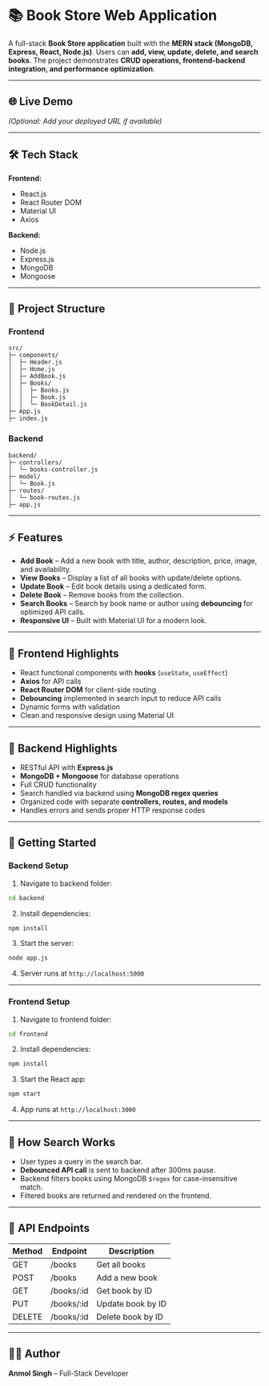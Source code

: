 # 📚 Book Store Web Application

A full-stack **Book Store application** built with the **MERN stack (MongoDB, Express, React, Node.js)**. Users can **add, view, update, delete, and search books**. The project demonstrates **CRUD operations, frontend-backend integration, and performance optimization**.

---

## 🌐 Live Demo

*(Optional: Add your deployed URL if available)*

---

## 🛠️ Tech Stack

**Frontend:**
- React.js
- React Router DOM
- Material UI
- Axios

**Backend:**
- Node.js
- Express.js
- MongoDB
- Mongoose

---

## 📂 Project Structure

### **Frontend**
```
src/
├─ components/
│  ├─ Header.js
│  ├─ Home.js
│  ├─ AddBook.js
│  ├─ Books/
│  │  ├─ Books.js
│  │  ├─ Book.js
│  │  └─ BookDetail.js
├─ App.js
├─ index.js
```

### **Backend**
```
backend/
├─ controllers/
│  └─ books-controller.js
├─ model/
│  └─ Book.js
├─ routes/
│  └─ book-routes.js
├─ app.js
```

---

## ⚡ Features

- **Add Book** – Add a new book with title, author, description, price, image, and availability.
- **View Books** – Display a list of all books with update/delete options.
- **Update Book** – Edit book details using a dedicated form.
- **Delete Book** – Remove books from the collection.
- **Search Books** – Search by book name or author using **debouncing** for optimized API calls.
- **Responsive UI** – Built with Material UI for a modern look.

---

## 📝 Frontend Highlights

- React functional components with **hooks** (`useState`, `useEffect`)
- **Axios** for API calls
- **React Router DOM** for client-side routing
- **Debouncing** implemented in search input to reduce API calls
- Dynamic forms with validation
- Clean and responsive design using Material UI

---

## 📝 Backend Highlights

- RESTful API with **Express.js**
- **MongoDB + Mongoose** for database operations
- Full CRUD functionality
- Search handled via backend using **MongoDB regex queries**
- Organized code with separate **controllers, routes, and models**
- Handles errors and sends proper HTTP response codes

---

## 🚀 Getting Started

### **Backend Setup**
1. Navigate to backend folder:
```bash
cd backend
```
2. Install dependencies:
```bash
npm install
```
3. Start the server:
```bash
node app.js
```
4. Server runs at `http://localhost:5000`

---

### **Frontend Setup**
1. Navigate to frontend folder:
```bash
cd frontend
```
2. Install dependencies:
```bash
npm install
```
3. Start the React app:
```bash
npm start
```
4. App runs at `http://localhost:3000`

---

## 🧠 How Search Works

- User types a query in the search bar.
- **Debounced API call** is sent to backend after 300ms pause.
- Backend filters books using MongoDB `$regex` for case-insensitive match.
- Filtered books are returned and rendered on the frontend.

---

## 🔧 API Endpoints

| Method | Endpoint           | Description             |
|--------|------------------|-------------------------|
| GET    | /books            | Get all books          |
| POST   | /books            | Add a new book         |
| GET    | /books/:id        | Get book by ID         |
| PUT    | /books/:id        | Update book by ID      |
| DELETE | /books/:id        | Delete book by ID      |

---

## 👨‍💻 Author

**Anmol Singh** – Full-Stack Developer

